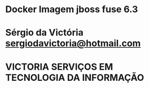 # Docker Imagem jboss fuse 6.3
# Sérgio da Victória sergiodavictoria@hotmail.com
# VICTORIA SERVIÇOS EM TECNOLOGIA DA INFORMAÇÃO
